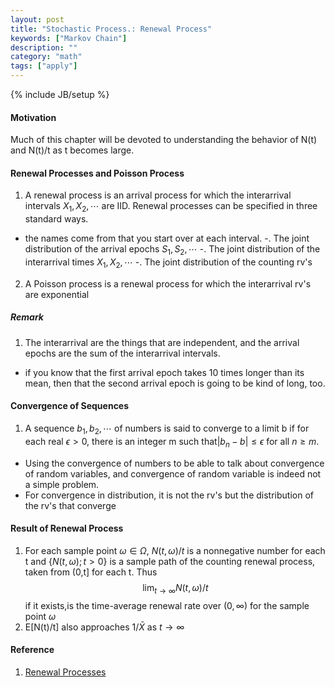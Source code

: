 ```yaml
---
layout: post 
title: "Stochastic Process.: Renewal Process"
keywords: ["Markov Chain"] 
description: ""
category: "math"
tags: ["apply"]
---
```

{% include JB/setup %}
#### Motivation
Much of this chapter will be devoted to understanding the behavior of N(t) and
N(t)/t as t becomes large.
#### Renewal Processes and Poisson Process
1. A renewal process is an arrival process for which the interarrival intervals
$X_1,X_2,\cdots$ are IID. Renewal processes can be specified in three standard
ways.
- the names come from that you start over at each interval.
-. The joint distribution of the arrival epochs $S_1,S_2,\cdots$ 
-. The joint distribution of the interarrival times $X_1,X_2,\cdots$
-. The joint distribution of the counting rv's
2. A Poisson process is a renewal process for which the interarrival rv's are
   exponential


##### Remark 
1. The interarrival are the things that are independent, and the arrival epochs
   are the sum of the interarrival intervals.
- if you know that the first arrival epoch takes 10 times longer than its mean,
  then that the second arrival epoch is going to be kind of long, too.

#### Convergence of Sequences
1. A sequence $b_1,b_2,\cdots$ of numbers is said to converge to a limit b if
   for each real $\epsilon > 0$, there is an integer m such that$|b_n -b|
       \leq\epsilon$ for all $n\geq m$.
- Using the convergence of numbers to be able to talk about convergence of random
variables, and convergence of random variable is indeed not a simple problem.
- For convergence in distribution, it is not the rv's but the distribution of
  the rv's that converge


#### Result of Renewal Process
1. For each sample point $\omega \in \Omega$, $N(t,\omega)/t$ is a nonnegative
   number for each t and $\{N(t,\omega);t>0\}$ is a sample path of the counting
   renewal process, taken from (0,t] for each t. Thus $$
   \lim _{t \rightarrow \infty} N(t, \omega) / t
   $$
   if it exists,is the time-average renewal rate over $(0,\infty)$ for the
       sample point $\omega$
2. E[N(t)/t] also approaches $1/\bar{X}$ as $t\rightarrow \infty$



#### Reference
1. [Renewal Processes](https://ocw.mit.edu/courses/electrical-engineering-and-computer-science/6-262-discrete-stochastic-processes-spring-2011/course-notes/MIT6_262S11_chap04.pdf)


